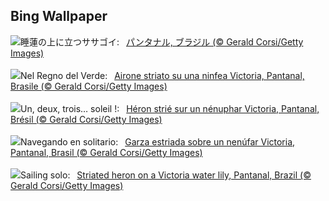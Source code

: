 ## Bing Wallpaper
![](https://www.bing.com/th?id=OHR.BrazilHeron_JA-JP6898901440_UHD.jpg&w=1000)睡蓮の上に立つササゴイ:&nbsp;&ensp;[パンタナル, ブラジル (© Gerald Corsi/Getty Images)](https://www.bing.com/th?id=OHR.BrazilHeron_JA-JP6898901440_UHD.jpg)
<br><br/>
![](https://www.bing.com/th?id=OHR.BrazilHeron_IT-IT7849076526_UHD.jpg&w=1000)Nel Regno del Verde:&nbsp;&ensp;[Airone striato su una ninfea Victoria, Pantanal, Brasile (© Gerald Corsi/Getty Images)](https://www.bing.com/th?id=OHR.BrazilHeron_IT-IT7849076526_UHD.jpg)
<br><br/>
![](https://www.bing.com/th?id=OHR.BrazilHeron_FR-FR2379480505_UHD.jpg&w=1000)Un, deux, trois… soleil !:&nbsp;&ensp;[Héron strié sur un nénuphar Victoria, Pantanal, Brésil (© Gerald Corsi/Getty Images)](https://www.bing.com/th?id=OHR.BrazilHeron_FR-FR2379480505_UHD.jpg)
<br><br/>
![](https://www.bing.com/th?id=OHR.BrazilHeron_ES-ES2902878903_UHD.jpg&w=1000)Navegando en solitario:&nbsp;&ensp;[Garza estriada sobre un nenúfar Victoria, Pantanal, Brasil (© Gerald Corsi/Getty Images)](https://www.bing.com/th?id=OHR.BrazilHeron_ES-ES2902878903_UHD.jpg)
<br><br/>
![](https://www.bing.com/th?id=OHR.BrazilHeron_EN-GB3243894936_UHD.jpg&w=1000)Sailing solo:&nbsp;&ensp;[Striated heron on a Victoria water lily, Pantanal, Brazil (© Gerald Corsi/Getty Images)](https://www.bing.com/th?id=OHR.BrazilHeron_EN-GB3243894936_UHD.jpg)
<br><br/>
